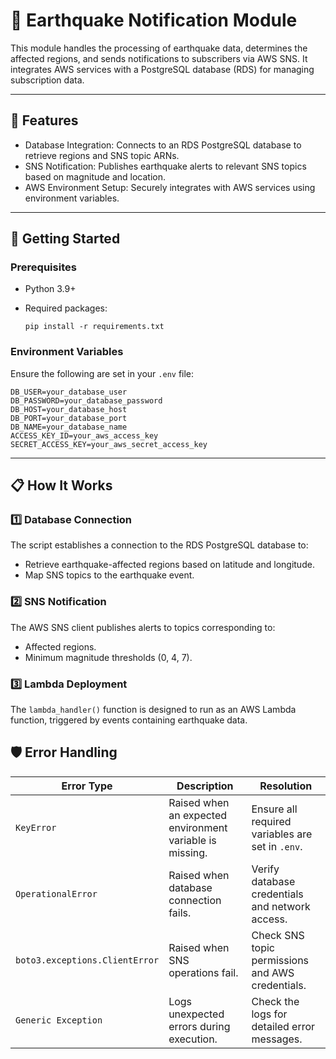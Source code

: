 # 🔔 Earthquake Notification Module

This module handles the processing of earthquake data, determines the affected regions, and sends notifications to subscribers via AWS SNS. It integrates AWS services with a PostgreSQL database (RDS) for managing subscription data.

---

## 🌟 Features

- Database Integration: Connects to an RDS PostgreSQL database to retrieve regions and SNS topic ARNs.
- SNS Notification: Publishes earthquake alerts to relevant SNS topics based on magnitude and location.
- AWS Environment Setup: Securely integrates with AWS services using environment variables.
  
---

## 🚀 Getting Started

### Prerequisites
- Python 3.9+
- Required packages:
  
    ```pip install -r requirements.txt```

### Environment Variables
Ensure the following are set in your ```.env``` file:

```
DB_USER=your_database_user
DB_PASSWORD=your_database_password
DB_HOST=your_database_host
DB_PORT=your_database_port
DB_NAME=your_database_name
ACCESS_KEY_ID=your_aws_access_key
SECRET_ACCESS_KEY=your_aws_secret_access_key
```

---

## 📋 How It Works
### 1️⃣ Database Connection
The script establishes a connection to the RDS PostgreSQL database to:

- Retrieve earthquake-affected regions based on latitude and longitude.
- Map SNS topics to the earthquake event.
  
### 2️⃣ SNS Notification
The AWS SNS client publishes alerts to topics corresponding to:
- Affected regions.
- Minimum magnitude thresholds (0, 4, 7).

### 3️⃣ Lambda Deployment
The ```lambda_handler()``` function is designed to run as an AWS Lambda function, triggered by events containing earthquake data.


## 🛡️ Error Handling
| **Error Type**                  | **Description**                                       | **Resolution**                                   |
|---------------------------------|-------------------------------------------------------|-------------------------------------------------|
| `KeyError`                      | Raised when an expected environment variable is missing. | Ensure all required variables are set in `.env`. |
| `OperationalError`              | Raised when database connection fails.               | Verify database credentials and network access. |
| `boto3.exceptions.ClientError`  | Raised when SNS operations fail.                     | Check SNS topic permissions and AWS credentials. |
| ```Generic Exception```               | Logs unexpected errors during execution.             | Check the logs for detailed error messages.     |

